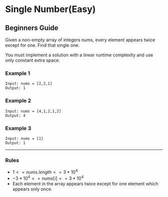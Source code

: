 # Single Number(Easy)

## Beginners Guide

Given a non-empty array of integers nums, every element appears twice except for one. Find that single one.

You must implement a solution with a linear runtime complexity and use only constant extra space.

### Example 1

```go=
Input: nums = [2,2,1]
Output: 1
```

### Example 2

```go=
Input: nums = [4,1,2,1,2]
Output: 4
```

### Example 3

```go=
Input: nums = [1]
Output: 1
```

---

### Rules

* $1 <= nums.length <= 3 * 10^4$
* $-3 *10^4 <= nums[i] <= 3* 10^4$
* Each element in the array appears twice except for one element which appears only once.
